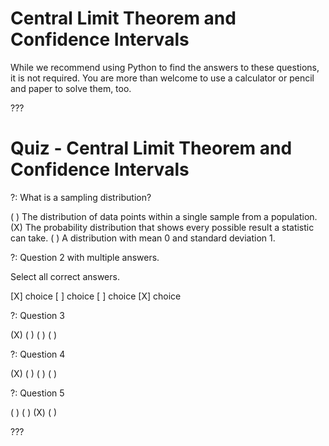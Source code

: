 # Central Limit Theorem and Confidence Intervals

While we recommend using Python to find the answers to these questions, it is not required. You are more than welcome to use a calculator or pencil and paper to solve them, too.

???

# Quiz - Central Limit Theorem and Confidence Intervals

?: What is a sampling distribution?

( ) The distribution of data points within a single sample from a population.
(X) The probability distribution that shows every possible result a statistic can take.
( ) A distribution with mean 0 and standard deviation 1.

?: Question 2 with multiple answers.

Select all correct answers.

[X] choice
[ ] choice
[ ] choice
[X] choice

?: Question 3 

(X)
( )
( ) 
( )

?: Question 4

(X)
( )
( )
( )

?: Question 5 

( )
( )
(X)
( )

???